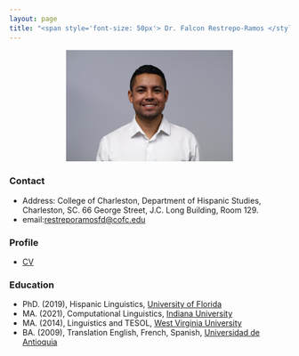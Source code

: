 ```yaml
---
layout: page
title: "<span style='font-size: 50px'> Dr. Falcon Restrepo-Ramos </style>"
---
```


<p align="center">
  <img width="300" height="200" src="/assets/img/Perfil.jpg" >
</p>

### Contact
- Address: College of Charleston, Department of Hispanic Studies, Charleston, SC.
66 George Street, J.C. Long Building, Room 129.
- email:restreporamosfd@cofc.edu

### Profile
* [CV](FalconCVProfessor.pdf)

### Education
* PhD. (2019), Hispanic Linguistics, [University of Florida](https://spanishandportuguese.ufl.edu/)
* MA. (2021), Computational Linguistics, [Indiana University](https://cl.indiana.edu/)
* MA. (2014), Linguistics and TESOL, [West Virginia University](https://worldlanguages.wvu.edu/)
* BA. (2009), Translation English, French, Spanish, [Universidad de Antioquia](http://www.udea.edu.co/wps/portal/udea/web/inicio/unidades-academicas/idiomas)
